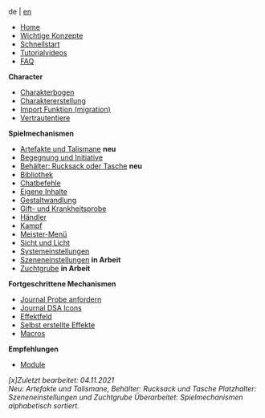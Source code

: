 
de | [en](Home)

* [Home](de-Home)
* [Wichtige Konzepte](de-wichtige-Konzepte)
* [Schnellstart](de-DSA_5_Welt_erstellen)
* [Tutorialvideos](de-tutorials)
* [FAQ](de-FAQ)

**Character**
* [Charakterbogen](de-Charakterbogen)
* [Charaktererstellung](de-Charaktererstellung)
* [Import Funktion (migration)](de-Import-Funktion)
* [Vertrautentiere](de-Vertrautentiere)

**Spielmechanismen**
* [Artefakte und Talismane](de-Artefakte-und-Talismane) **neu**
* [Begegnung und Initiative](de-Begegnung_und_Initiative)
* [Behälter: Rucksack oder Tasche](de-Behaelter-Rucksack-oder-Tasche) **neu**
* [Bibliothek](de-Bibliothek)
* [Chatbefehle](de-Chatbefehle)
* [Eigene Inhalte](de-Eigene_Inhalte_erstellen)
* [Gestaltwandlung](de-Gestaltwandlung)
* [Gift- und Krankheitsprobe](de-Gift-und-Krankheitsprobe)
* [Händler](de-Haendler)
* [Kampf](de-Kampf)
* [Meister-Menü](de-Meister-Menue)
* [Sicht und Licht](de-Sicht_und_Licht)
* [Systemeinstellungen](de-Systemeinstellungen)
* [Szeneneinstellungen](de-Meister-Menue-Szeneneinstellungen) **in Arbeit**
* [Zuchtgrube](de-Meister-Menue-Zuchtgrube) **in Arbeit**

**Fortgeschrittene Mechanismen**
* [Journal Probe anfordern](de-Journal-probe_anfordern)
* [Journal DSA Icons](de-Journal-DSA_Icons_Auge)
* [Effektfeld](de-Effekt_Feld)
* [Selbst erstellte Effekte](de-Status-Selbst-erstellte-Effekte)
* [Macros](de-Makro-Probe-anfordern)

**Empfehlungen**
* [Module](de-Module)

*[x]Zuletzt bearbeitet: 04.11.2021*  
*Neu: Artefakte und Talismane, Behälter: Rucksack und Tasche*
*Platzhalter: Szeneneinstellungen und Zuchtgrube*
*Überarbeitet: Spielmechanismen alphabetisch sortiert.*
